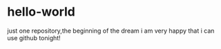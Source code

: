# hello-world
just one repository,the beginning of the dream
i am very happy that i can use github tonight!
